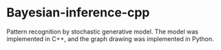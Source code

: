 # Bayesian-inference-cpp
Pattern recognition by stochastic generative model. The model was implemented in C++, and the graph drawing was implemented in Python.
